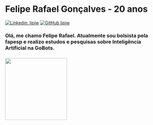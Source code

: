 # Felipe Rafael Gonçalves - 20 anos
[![Linkedin: lipiw](https://img.shields.io/badge/-lipiw-blue?style=flat-square&logo=Linkedin&logoColor=white&link=https://www.linkedin.com/in/lipiw/)](https://www.linkedin.com/in/lipiw/)
[![GitHub lipiw](https://img.shields.io/github/followers/lipiw?label=follow&style=social)](https://github.com/lipiw)

### <p align>Olá, me chamo Felipe Rafael. Atualmente sou bolsista pela fapesp e realizo estudos e pesquisas sobre Inteligência Artificial na GoBots.</p>
### <img src="https://media.giphy.com/media/f3iwJFOVOwuy7K6FFw/giphy.gif" width="200" heigth="350">
